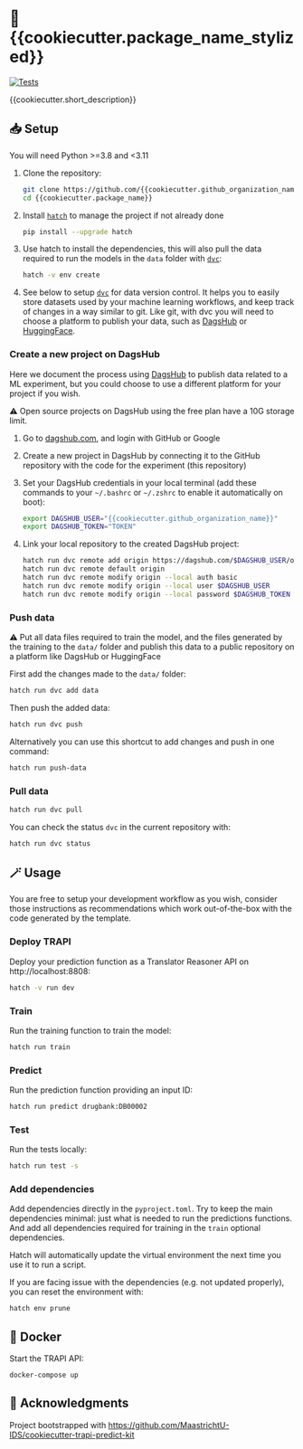 # 🔮 {{cookiecutter.package_name_stylized}}

[![Tests](https://github.com/{{cookiecutter.github_organization_name}}/{{cookiecutter.package_name}}/actions/workflows/test.yml/badge.svg)](https://github.com/{{cookiecutter.github_organization_name}}/{{cookiecutter.package_name}}/actions/workflows/test.yml)

{{cookiecutter.short_description}}

## 📥️ Setup

You will need Python >=3.8 and <3.11

1. Clone the repository:

   ```bash
   git clone https://github.com/{{cookiecutter.github_organization_name}}/{{cookiecutter.package_name}}
   cd {{cookiecutter.package_name}}
   ```

2. Install [`hatch`](https://hatch.pypa.io) to manage the project if not already done

   ```bash
   pip install --upgrade hatch
   ```

3. Use hatch to install the dependencies, this will also pull the data required to run the models in the `data` folder with [`dvc`](https://dvc.org/):

   ```bash
   hatch -v env create
   ```

4. See below to setup [`dvc`](https://dvc.org) for data version control. It helps you to easily store datasets used by your machine learning workflows, and keep track of changes in a way similar to git. Like git, with dvc you will need to choose a platform to publish your data, such as [DagsHub](https://dagshub.com/docs/integration_guide/dvc/) or [HuggingFace](https://dvc.org/doc/dvclive/api-reference/ml-frameworks/huggingface).

### Create a new project on DagsHub

Here we document the process using [DagsHub](https://dagshub.com/docs/integration_guide/dvc/) to publish data related to a ML experiment, but you could choose to use a different platform for your project if you wish.

⚠️ Open source projects on DagsHub using the free plan have a 10G storage limit.

1. Go to [dagshub.com](https://dagshub.com/user/login), and login with GitHub or Google

2. Create a new project in DagsHub by connecting it to the GitHub repository with the code for the experiment (this repository)

3. Set your DagsHub credentials in your local terminal (add these commands to your `~/.bashrc` or `~/.zshrc` to enable it automatically on boot):

   ```bash
   export DAGSHUB_USER="{{cookiecutter.github_organization_name}}"
   export DAGSHUB_TOKEN="TOKEN"
   ```

4. Link your local repository to the created DagsHub project:

   ```bash
   hatch run dvc remote add origin https://dagshub.com/$DAGSHUB_USER/openpredict-model.dvc
   hatch run dvc remote default origin
   hatch run dvc remote modify origin --local auth basic
   hatch run dvc remote modify origin --local user $DAGSHUB_USER
   hatch run dvc remote modify origin --local password $DAGSHUB_TOKEN
   ```

### Push data

⚠️ Put all data files required to train the model, and the files generated by the training to the `data/` folder and publish this data to a public repository on a platform like DagsHub or HuggingFace

First add the changes made to the `data/` folder:

```bash
hatch run dvc add data
```

Then push the added data:

```bash
hatch run dvc push
```

Alternatively you can use this shortcut to add changes and push in one command:

```bash
hatch run push-data
```

### Pull data

```bash
hatch run dvc pull
```

You can check the status `dvc` in the current repository with:

```bash
hatch run dvc status
```

## 🪄 Usage

You are free to setup your development workflow as you wish, consider those instructions as recommendations which work out-of-the-box with the code generated by the template.

### Deploy TRAPI

Deploy  your prediction function as a Translator Reasoner API on http://localhost:8808:

```bash
hatch -v run dev
```

### Train

Run the training function to train the model:

```bash
hatch run train
```

### Predict

Run the prediction function providing an input ID:

```bash
hatch run predict drugbank:DB00002
```

### Test

Run the tests locally:

```bash
hatch run test -s
```

### Add dependencies

Add dependencies directly in the `pyproject.toml`. Try to keep the main dependencies minimal: just what is needed to run the predictions functions. And add all dependencies required for training in the `train` optional dependencies.

Hatch will automatically update the virtual environment the next time you use it to run a script.

If you are facing issue with the dependencies (e.g. not updated properly), you can reset the environment with:

```bash
hatch env prune
```

## 🐳 Docker

Start the TRAPI API:

```bash
docker-compose up
```

## 🙏 Acknowledgments

Project bootstrapped with https://github.com/MaastrichtU-IDS/cookiecutter-trapi-predict-kit
